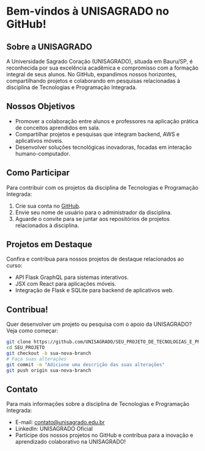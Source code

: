# Bem-vindos à UNISAGRADO no GitHub!

## Sobre a UNISAGRADO

A Universidade Sagrado Coração (UNISAGRADO), situada em Bauru/SP, é reconhecida por sua excelência acadêmica e compromisso com a formação integral de seus alunos. No GitHub, expandimos nossos horizontes, compartilhando projetos e colaborando em pesquisas relacionadas à disciplina de Tecnologias e Programação Integrada.

## Nossos Objetivos

- Promover a colaboração entre alunos e professores na aplicação prática de conceitos aprendidos em sala.
- Compartilhar projetos e pesquisas que integram backend, AWS e aplicativos móveis.
- Desenvolver soluções tecnológicas inovadoras, focadas em interação humano-computador.

## Como Participar

Para contribuir com os projetos da disciplina de Tecnologias e Programação Integrada:

1. Crie sua conta no [GitHub](https://github.com/).
2. Envie seu nome de usuário para o administrador da disciplina.
3. Aguarde o convite para se juntar aos repositórios de projetos relacionados à disciplina.

## Projetos em Destaque

Confira e contribua para nossos projetos de destaque relacionados ao curso:

- API Flask GraphQL para sistemas interativos.
- JSX com React para aplicações móveis.
- Integração de Flask e SQLite para backend de aplicativos web.

## Contribua!

Quer desenvolver um projeto ou pesquisa com o apoio da UNISAGRADO? Veja como começar:

```bash
git clone https://github.com/UNISAGRADO/SEU_PROJETO_DE_TECNOLOGIAS_E_PROGRAMACAO_INTEGRADA.git
cd SEU_PROJETO
git checkout -b sua-nova-branch
# Faça suas alterações
git commit -m "Adicione uma descrição das suas alterações"
git push origin sua-nova-branch
```
## Contato
Para mais informações sobre a disciplina de Tecnologias e Programação Integrada:

- E-mail: contato@unisagrado.edu.br
- LinkedIn: UNISAGRADO Oficial
- Participe dos nossos projetos no GitHub e contribua para a inovação e aprendizado colaborativo na UNISAGRADO!
